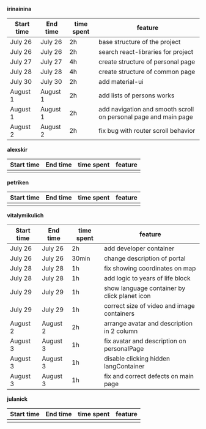**irinainina**

| Start time | End time | time spent | feature                                        |
| ---------- | -------- | ---------- | ---------------------------------------------- |
| July 26    | July 26  | 2h         | base structure of the project    |
| July 26    | July 26  | 2h         | search react-libraries for project                    |
| July 27    | July 27  | 4h         | create structure of personal page |
| July 28    | July 28  | 4h         | create structure of common page                      |
| July 30    | July 30  | 2h         | add material-ui     |
| August 1   | August 1 | 2h         | add lists of persons works                      |
| August 1   | August 1 | 2h         | add navigation and smooth scroll on personal page and main page                              |
| August 2   | August 2 | 2h       | fix bug with router scroll behavior                      |

**alexskir**

| Start time | End time | time spent | feature |
| ---------- | -------- | ---------- | ------- |
|            |          |            |         |

**petriken**

| Start time | End time | time spent | feature |
| ---------- | -------- | ---------- | ------- |
|            |          |            |         |

**vitalymikulich**

| Start time | End time | time spent | feature |
| ---------- | -------- | ---------- | ------- |
| July 26    | July 26  | 2h         | add developer container |
| July 26    | July 26  | 30min      | change description of portal |
| July 28    | July 28  | 1h         | fix showing coordinates on map |
| July 28    | July 28  | 1h         | add logic to years of life block |
| July 29    | July 29  | 1h         | show language container by click planet icon |
| July 29    | July 29  | 1h         | correct size of video and image containers |
| August 2   | August 2 | 2h         | arrange avatar and description in 2 column |
| August 3   | August 3 | 1h         | fix avatar and description on personalPage |
| August 3   | August 3 | 1h         | disable clicking hidden langContainer |
| August 3   | August 3 | 1h         | fix and correct defects on main page |

**julanick**

| Start time | End time | time spent | feature |
| ---------- | -------- | ---------- | ------- |
|            |          |            |         |

